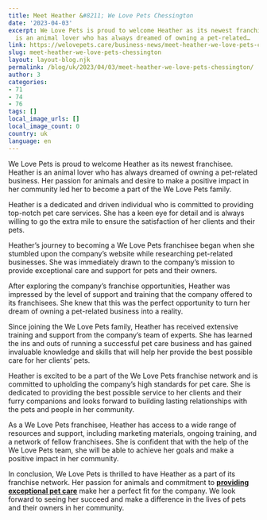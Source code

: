 ```yaml
---
title: Meet Heather &#8211; We Love Pets Chessington
date: '2023-04-03'
excerpt: We Love Pets is proud to welcome Heather as its newest franchisee. Heather
  is an animal lover who has always dreamed of owning a pet-related…
link: https://welovepets.care/business-news/meet-heather-we-love-pets-chessington/
slug: meet-heather-we-love-pets-chessington
layout: layout-blog.njk
permalink: /blog/uk/2023/04/03/meet-heather-we-love-pets-chessington/
author: 3
categories:
- 71
- 74
- 76
tags: []
local_image_urls: []
local_image_count: 0
country: uk
language: en
---
```


We Love Pets is proud to welcome Heather as its newest franchisee. Heather is an animal lover who has always dreamed of owning a pet-related business. Her passion for animals and desire to make a positive impact in her community led her to become a part of the We Love Pets family.

Heather is a dedicated and driven individual who is committed to providing top-notch pet care services. She has a keen eye for detail and is always willing to go the extra mile to ensure the satisfaction of her clients and their pets.

Heather’s journey to becoming a We Love Pets franchisee began when she stumbled upon the company’s website while researching pet-related businesses. She was immediately drawn to the company’s mission to provide exceptional care and support for pets and their owners.

After exploring the company’s franchise opportunities, Heather was impressed by the level of support and training that the company offered to its franchisees. She knew that this was the perfect opportunity to turn her dream of owning a pet-related business into a reality.

Since joining the We Love Pets family, Heather has received extensive training and support from the company’s team of experts. She has learned the ins and outs of running a successful pet care business and has gained invaluable knowledge and skills that will help her provide the best possible care for her clients’ pets.

Heather is excited to be a part of the We Love Pets franchise network and is committed to upholding the company’s high standards for pet care. She is dedicated to providing the best possible service to her clients and their furry companions and looks forward to building lasting relationships with the pets and people in her community.

As a We Love Pets franchisee, Heather has access to a wide range of resources and support, including marketing materials, ongoing training, and a network of fellow franchisees. She is confident that with the help of the We Love Pets team, she will be able to achieve her goals and make a positive impact in her community.

In conclusion, We Love Pets is thrilled to have Heather as a part of its franchise network. Her passion for animals and commitment to [**providing exceptional pet care**](https://welovepets.care/branch/chessington) make her a perfect fit for the company. We look forward to seeing her succeed and make a difference in the lives of pets and their owners in her community.